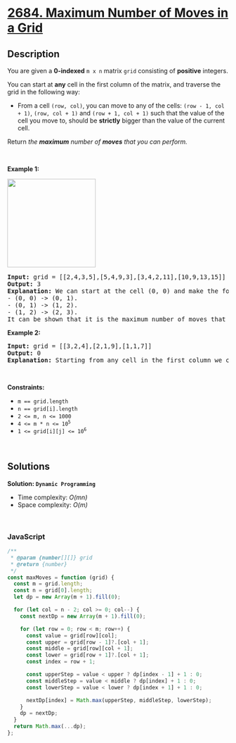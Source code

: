 # [2684. Maximum Number of Moves in a Grid](https://leetcode.com/problems/maximum-number-of-moves-in-a-grid)

## Description

<div class="elfjS" data-track-load="description_content"><p>You are given a <strong>0-indexed</strong> <code>m x n</code> matrix <code>grid</code> consisting of <strong>positive</strong> integers.</p>

<p>You can start at <strong>any</strong> cell in the first column of the matrix, and traverse the grid in the following way:</p>

<ul>
	<li>From a cell <code>(row, col)</code>, you can move to any of the cells: <code>(row - 1, col + 1)</code>, <code>(row, col + 1)</code> and <code>(row + 1, col + 1)</code> such that the value of the cell you move to, should be <strong>strictly</strong> bigger than the value of the current cell.</li>
</ul>

<p>Return <em>the <strong>maximum</strong> number of <strong>moves</strong> that you can perform.</em></p>

<p>&nbsp;</p>
<p><strong class="example">Example 1:</strong></p>
<img alt="" src="https://assets.leetcode.com/uploads/2023/04/11/yetgriddrawio-10.png" style="width: 201px; height: 201px;">
<pre><strong>Input:</strong> grid = [[2,4,3,5],[5,4,9,3],[3,4,2,11],[10,9,13,15]]
<strong>Output:</strong> 3
<strong>Explanation:</strong> We can start at the cell (0, 0) and make the following moves:
- (0, 0) -&gt; (0, 1).
- (0, 1) -&gt; (1, 2).
- (1, 2) -&gt; (2, 3).
It can be shown that it is the maximum number of moves that can be made.</pre>

<p><strong class="example">Example 2:</strong></p>

<pre><img alt="" src="https://assets.leetcode.com/uploads/2023/04/12/yetgrid4drawio.png">
<strong>Input:</strong> grid = [[3,2,4],[2,1,9],[1,1,7]]
<strong>Output:</strong> 0
<strong>Explanation:</strong> Starting from any cell in the first column we cannot perform any moves.
</pre>

<p>&nbsp;</p>
<p><strong>Constraints:</strong></p>

<ul>
	<li><code>m == grid.length</code></li>
	<li><code>n == grid[i].length</code></li>
	<li><code>2 &lt;= m, n &lt;= 1000</code></li>
	<li><code>4 &lt;= m * n &lt;= 10<sup>5</sup></code></li>
	<li><code>1 &lt;= grid[i][j] &lt;= 10<sup>6</sup></code></li>
</ul>
</div>

<p>&nbsp;</p>

## Solutions

**Solution: `Dynamic Programming`**

- Time complexity: <em>O(mn)</em>
- Space complexity: <em>O(m)</em>

<p>&nbsp;</p>

### **JavaScript**

```js
/**
 * @param {number[][]} grid
 * @return {number}
 */
const maxMoves = function (grid) {
  const m = grid.length;
  const n = grid[0].length;
  let dp = new Array(m + 1).fill(0);

  for (let col = n - 2; col >= 0; col--) {
    const nextDp = new Array(m + 1).fill(0);

    for (let row = 0; row < m; row++) {
      const value = grid[row][col];
      const upper = grid[row - 1]?.[col + 1];
      const middle = grid[row][col + 1];
      const lower = grid[row + 1]?.[col + 1];
      const index = row + 1;

      const upperStep = value < upper ? dp[index - 1] + 1 : 0;
      const middleStep = value < middle ? dp[index] + 1 : 0;
      const lowerStep = value < lower ? dp[index + 1] + 1 : 0;

      nextDp[index] = Math.max(upperStep, middleStep, lowerStep);
    }
    dp = nextDp;
  }
  return Math.max(...dp);
};
```
